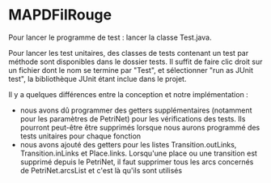# MAPDFilRouge

  
Pour lancer le programme de test : lancer la classe Test.java.

Pour lancer les test unitaires, des classes de tests contenant un test par méthode sont disponibles dans le dossier tests. Il suffit de faire clic droit sur un fichier dont le nom se termine par "Test", et sélectionner "run as JUnit test", la bibliothèque JUnit étant inclue dans le projet.

Il y a quelques différences entre la conception et notre implémentation :
* nous avons dû programmer des getters supplémentaires (notamment pour les paramètres de PetriNet) pour les vérifications des tests. Ils pourront peut-être être supprimés lorsque nous aurons programmé des tests unitaires pour chaque fonction
* nous avons ajouté des getters pour les listes Transition.outLinks, Transition.inLinks et Place.links. Lorsqu'une place ou une transition est supprimé depuis le PetriNet, il faut supprimer tous les arcs concernés de PetriNet.arcsList et c'est là qu'ils sont utilisés

